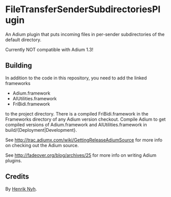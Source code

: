 # FileTransferSenderSubdirectoriesPlugin

An Adium plugin that puts incoming files in per-sender subdirectories of the default directory.

Currently NOT compatible with Adium 1.3!

## Building

In addition to the code in this repository, you need to add the linked frameworks

  * Adium.framework
  * AIUtilities.framework
  * FriBidi.framework

to the project directory. There is a compiled FriBidi.framework in the Frameworks directory of any Adium version checkout. Compile Adium to get compiled versions of Adium.framework and AIUtilities.framework in build/{Deployment|Development}.

See <http://trac.adiumx.com/wiki/GettingReleaseAdiumSource> for more info on checking out the Adium source.

See <http://fadeover.org/blog/archives/25> for more info on writing Adium plugins.


## Credits

By [Henrik Nyh](http://henrik.nyh.se/).
